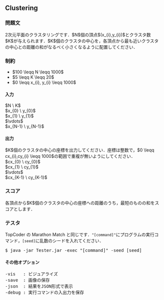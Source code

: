 <h2>Clustering</h2>

<h3>問題文</h3>
2次元平面のクラスタリングです．$N$個の頂点$(x_{i},y_{i})$とクラスタ数$K$が与えられます．$K$個のクラスタの中心を，各頂点から最も近いクラスタの中心との距離の和がなるべく小さくなるように配置してください．

<h3>制約</h3>
<ul>
<li>$100 \leqq N \leqq 1000$</li>
<li>$5 \leqq K \leqq 20$</li>
<li>$0 \leqq x_{i}, y_{i} \leqq 1000$</li>
</ul>

<h4>入力</h4>
<div class = "iodata">
$N \ K$<br>
$x_{0} \ y_{0}$<br>
$x_{1} \ y_{1}$<br>
$\vdots$<br>
$x_{N-1} \ y_{N-1}$<br>
</div>

<h4>出力</h4>
$K$個のクラスタの中心の座標を出力してください．座標は整数で，$0 \leqq cx_{i},cy_{i} \leqq 1000$の範囲で重複が無いようにしてください．
<div class = "iodata">
$cx_{0} \ cy_{0}$<br>
$cx_{1} \ cy_{1}$<br>
$\vdots$<br>
$cx_{K-1} \ cy_{K-1}$<br>
</div>

<h3>スコア</h3>
各頂点から$K$個のクラスタの中心の座標への距離のうち，最短のものの和をスコアとします．

<h3>テスタ</h3>
TopCoder の Marathon Match と同じです．<code>"[command]"</code>にプログラムの実行コマンド，<code>[seed]</code>に乱数のシードを入れてください．
<div class = "iodata">
<pre>
$ java -jar Tester.jar -exec "[command]" -seed [seed]
</pre>
</div>

<h4>その他オプション</h4>
<pre>
-vis   : ビジュアライズ
-save  : 画像の保存
-json  : 結果をJSON形式で表示
-debug : 実行コマンドの入出力を保存
</pre>
